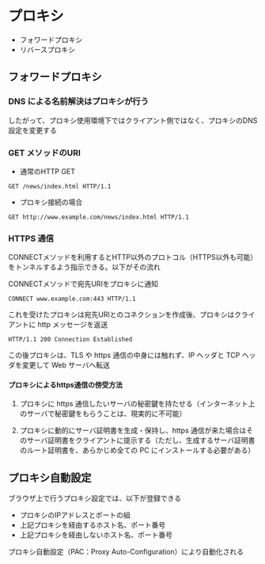 # プロキシ

- フォワードプロキシ
- リバースプロキシ

## フォワードプロキシ

### DNS による名前解決はプロキシが行う
したがって、プロキシ使用環境下ではクライアント側ではなく、プロキシのDNS設定を変更する

### GET メソッドのURI

- 通常のHTTP GET
```
GET /news/index.html HTTP/1.1
```
- プロキシ接続の場合
```
GET http://www.example.com/news/index.html HTTP/1.1
```

### HTTPS 通信
CONNECTメソッドを利用するとHTTP以外のプロトコル（HTTPS以外も可能）をトンネルするよう指示できる。以下がその流れ


CONNECTメソッドで宛先URIをプロキシに通知
```
CONNECT www.example.com:443 HTTP/1.1
```

これを受けたプロキシは宛先URIとのコネクションを作成後、プロキシはクライアントに http メッセージを返送

```
HTTP/1.1 200 Connection Established
```

この後プロキシは、TLS や https 通信の中身には触れず、IP ヘッダと TCP ヘッダを変更して Web サーバへ転送

#### プロキシによるhttps通信の傍受方法

1. プロキシに https 通信したいサーバの秘密鍵を持たせる（インターネット上のサーバで秘密鍵をもらうことは、現実的に不可能）

2. プロキシに動的にサーバ証明書を生成・保持し、https 通信が来た場合はそのサーバ証明書をクライアントに提示する（ただし、生成するサーバ証明書のルート証明書を、あらかじめ全ての PC にインストールする必要がある）

## プロキシ自動設定
ブラウザ上で行うプロキシ設定では、以下が登録できる
- プロキシのIPアドレスとポートの組
- 上記プロキシを経由するホスト名、ポート番号
- 上記プロキシを経由しないホスト名、ポート番号

プロキシ自動設定（PAC：Proxy Auto-Configuration）により自動化される
